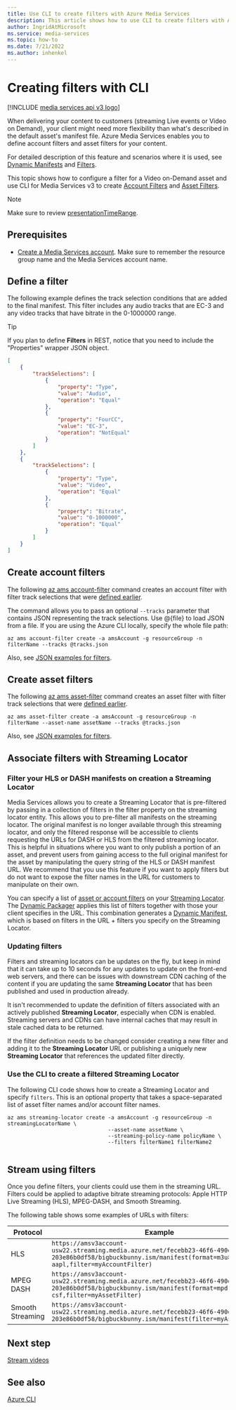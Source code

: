 ```yaml
---
title: Use CLI to create filters with Azure Media Services
description: This article shows how to use CLI to create filters with Azure Media Services v3.
author: IngridAtMicrosoft
ms.service: media-services
ms.topic: how-to
ms.date: 7/21/2022
ms.author: inhenkel
---
```

# Creating filters with CLI

[!INCLUDE [media services api v3 logo](./includes/v3-hr.md)]

When delivering your content to customers (streaming Live events or Video on Demand), your client might need more flexibility than what's described in the default asset's manifest file. Azure Media Services enables you to define account filters and asset filters for your content.

For detailed description of this feature and scenarios where it is used, see [Dynamic Manifests](filters-dynamic-manifest-concept.md) and [Filters](filters-concept.md).

This topic shows how to configure a filter for a Video on-Demand asset and use CLI for Media Services v3 to create [Account Filters](/cli/azure/ams/account-filter) and [Asset Filters](/cli/azure/ams/asset-filter).

> [!NOTE]
> Make sure to review [presentationTimeRange](filters-concept.md#presentationtimerange).

## Prerequisites

- [Create a Media Services account](./account-create-how-to.md). Make sure to remember the resource group name and the Media Services account name.

## Define a filter

The following example defines the track selection conditions that are added to the final manifest. This filter includes any audio tracks that are EC-3 and any video tracks that have bitrate in the 0-1000000 range.

> [!TIP]
> If you plan to define **Filters** in REST, notice that you need to include the "Properties" wrapper JSON object.  

```json
[
    {
        "trackSelections": [
            {
                "property": "Type",
                "value": "Audio",
                "operation": "Equal"
            },
            {
                "property": "FourCC",
                "value": "EC-3",
                "operation": "NotEqual"
            }
        ]
    },
    {
        "trackSelections": [
            {
                "property": "Type",
                "value": "Video",
                "operation": "Equal"
            },
            {
                "property": "Bitrate",
                "value": "0-1000000",
                "operation": "Equal"
            }
        ]
    }
]
```

## Create account filters

The following [az ams account-filter](/cli/azure/ams/account-filter) command creates an account filter with filter track selections that were [defined earlier](#define-a-filter).

The command allows you to pass an optional `--tracks` parameter that contains JSON representing the track selections.  Use @{file} to load JSON from a file. If you are using the Azure CLI locally, specify the whole file path:

```azurecli
az ams account-filter create -a amsAccount -g resourceGroup -n filterName --tracks @tracks.json
```

Also, see [JSON examples for filters](/rest/api/media/accountfilters/createorupdate#create-an-account-filter).

## Create asset filters

The following [az ams asset-filter](/cli/azure/ams/asset-filter) command creates an asset filter with filter track selections that were [defined earlier](#define-a-filter). 

```azurecli
az ams asset-filter create -a amsAccount -g resourceGroup -n filterName --asset-name assetName --tracks @tracks.json
```

Also, see [JSON examples for filters](/rest/api/media/assetfilters/createorupdate#create-an-asset-filter).

## Associate filters with Streaming Locator

### Filter your HLS or DASH manifests on creation a Streaming Locator

Media Services allows you to create a Streaming Locator that is pre-filtered by passing in a collection of filters in the filter property on the streaming locator entity. This allows you to pre-filter all manifests on the streaming locator.  The original manifest is no longer available through this streaming locator, and only the filtered response will be accessible to clients requesting the URLs for DASH or HLS from the filtered streaming locator.  
This is helpful in situations where you want to only publish a portion of an asset, and prevent users from gaining access to the full original manifest for the asset by manipulating the query string of the HLS or DASH manifest URL. We recommend that you use this feature if you want to apply filters but do not want to expose the filter names in the URL for customers to manipulate on their own.

You can specify a list of [asset or account filters](filters-concept.md) on your [Streaming Locator](/rest/api/media/streaminglocators/create#request-body). The [Dynamic Packager](encode-dynamic-packaging-concept.md) applies this list of filters together with those your client specifies in the URL. This combination generates a [Dynamic Manifest](filters-dynamic-manifest-concept.md), which is based on filters in the URL + filters you specify on the Streaming Locator.

### Updating filters

Filters and streaming locators can be updates on the fly, but keep in mind that it can take up to 10 seconds for any updates to update on the front-end web servers, and there can be issues with downstream CDN caching of the content if you are updating the same **Streaming Locator** that has been published and used in production already.

It isn't recommended to update the definition of filters associated with an actively published **Streaming Locator**, especially when CDN is enabled. Streaming servers and CDNs can have internal caches that may result in stale cached data to be returned.

If the filter definition needs to be changed consider creating a new filter and adding it to the **Streaming Locator** URL or publishing a uniquely new **Streaming Locator** that references the updated filter directly.

### Use the CLI to create a filtered Streaming Locator
The following CLI code shows how to create a Streaming Locator and specify `filters`. This is an optional property that takes a space-separated list of asset filter names and/or account filter names.

```azurecli
az ams streaming-locator create -a amsAccount -g resourceGroup -n streamingLocatorName \
                                --asset-name assetName \                               
                                --streaming-policy-name policyName \
                                --filters filterName1 filterName2
                                
```

## Stream using filters

Once you define filters, your clients could use them in the streaming URL. Filters could be applied to adaptive bitrate streaming protocols: Apple HTTP Live Streaming (HLS), MPEG-DASH, and Smooth Streaming.

The following table shows some examples of URLs with filters:

|Protocol|Example|
|---|---|
|HLS|`https://amsv3account-usw22.streaming.media.azure.net/fecebb23-46f6-490d-8b70-203e86b0df58/bigbuckbunny.ism/manifest(format=m3u8-aapl,filter=myAccountFilter)`|
|MPEG DASH|`https://amsv3account-usw22.streaming.media.azure.net/fecebb23-46f6-490d-8b70-203e86b0df58/bigbuckbunny.ism/manifest(format=mpd-time-csf,filter=myAssetFilter)`|
|Smooth Streaming|`https://amsv3account-usw22.streaming.media.azure.net/fecebb23-46f6-490d-8b70-203e86b0df58/bigbuckbunny.ism/manifest(filter=myAssetFilter)`|

## Next step

[Stream videos](stream-files-tutorial-with-api.md)

## See also

[Azure CLI](/cli/azure/ams)
